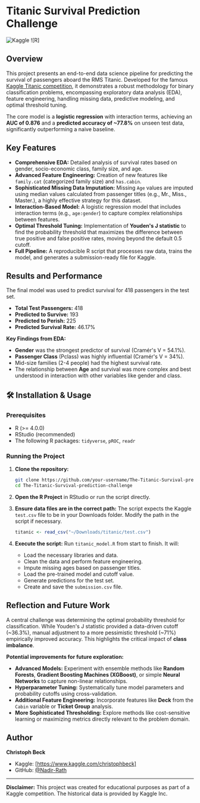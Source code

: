 # Titanic Survival Prediction Challenge

![Kaggle](https://www.kaggle.com/competitions/titanic) ![R]

## Overview

This project presents an end-to-end data science pipeline for predicting the survival of passengers aboard the RMS Titanic. Developed for the famous [Kaggle Titanic competition](https://www.kaggle.com/c/titanic), it demonstrates a robust methodology for binary classification problems, encompassing exploratory data analysis (EDA), feature engineering, handling missing data, predictive modeling, and optimal threshold tuning.

The core model is a **logistic regression** with interaction terms, achieving an **AUC of 0.876** and a **predicted accuracy of ~77.8%** on unseen test data, significantly outperforming a naive baseline.

## Key Features

*   **Comprehensive EDA:** Detailed analysis of survival rates based on gender, socio-economic class, family size, and age.
*   **Advanced Feature Engineering:** Creation of new features like `family.cat` (categorized family size) and `has.cabin`.
*   **Sophisticated Missing Data Imputation:** Missing `Age` values are imputed using median values calculated from passenger titles (e.g., Mr., Miss., Master.), a highly effective strategy for this dataset.
*   **Interaction-Based Model:** A logistic regression model that includes interaction terms (e.g., `age:gender`) to capture complex relationships between features.
*   **Optimal Threshold Tuning:** Implementation of **Youden's J statistic** to find the probability threshold that maximizes the difference between true positive and false positive rates, moving beyond the default 0.5 cutoff.
*   **Full Pipeline:** A reproducible R script that processes raw data, trains the model, and generates a submission-ready file for Kaggle.

## Results and Performance

The final model was used to predict survival for 418 passengers in the test set.

*   **Total Test Passengers:** 418
*   **Predicted to Survive:** 193
*   **Predicted to Perish:** 225
*   **Predicted Survival Rate:** 46.17%

**Key Findings from EDA:**
*   **Gender** was the strongest predictor of survival (Cramér's V = 54.1%).
*   **Passenger Class** (Pclass) was highly influential (Cramér's V = 34%).
*   Mid-size families (2-4 people) had the highest survival rate.
*   The relationship between **Age** and survival was more complex and best understood in interaction with other variables like gender and class.

## 🛠️ Installation & Usage

### Prerequisites
*   R (>= 4.0.0)
*   RStudio (recommended)
*   The following R packages: `tidyverse`, `pROC`, `readr`

### Running the Project
1.  **Clone the repository:**
    ```bash
    git clone https://github.com/your-username/The-Titanic-Survival-prediction-challenge.git
    cd The-Titanic-Survival-prediction-challenge
    ```

2.  **Open the R Project** in RStudio or run the script directly.

3.  **Ensure data files are in the correct path:** The script expects the Kaggle `test.csv` file to be in your Downloads folder. Modify the path in the script if necessary.
    ```r
    titanic <- read_csv("~/Downloads/titanic/test.csv")
    ```

4.  **Execute the script:** Run `titanic_model.R` from start to finish. It will:
    *   Load the necessary libraries and data.
    *   Clean the data and perform feature engineering.
    *   Impute missing ages based on passenger titles.
    *   Load the pre-trained model and cutoff value.
    *   Generate predictions for the test set.
    *   Create and save the `submission.csv` file.

##  Reflection and Future Work

A central challenge was determining the optimal probability threshold for classification. While Youden's J statistic provided a data-driven cutoff (~36.3%), manual adjustment to a more pessimistic threshold (~71%) empirically improved accuracy. This highlights the critical impact of **class imbalance**.

**Potential improvements for future exploration:**
*   **Advanced Models:** Experiment with ensemble methods like **Random Forests**, **Gradient Boosting Machines (XGBoost)**, or simple **Neural Networks** to capture non-linear relationships.
*   **Hyperparameter Tuning:** Systematically tune model parameters and probability cutoffs using cross-validation.
*   **Additional Feature Engineering:** Incorporate features like **Deck** from the `Cabin` variable or **Ticket Group** analysis.
*   **More Sophisticated Thresholding:** Explore methods like cost-sensitive learning or maximizing metrics directly relevant to the problem domain.

##  Author

**Christoph Beck**
*   Kaggle: [https://www.kaggle.com/christophbeck]
*   GitHub: [@Nadir-Rath](https://github.com/Nadir-Rath)

---

**Disclaimer:** This project was created for educational purposes as part of a Kaggle competition. The historical data is provided by Kaggle Inc.
